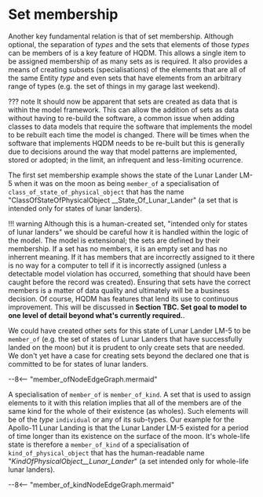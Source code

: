 # Set membership

Another key fundamental relation is that of set membership.  Although optional, the separation of _types_ and the sets that elements of those _types_ can be members of is a key feature of HQDM.  This allows a single item to be assigned membership of as many sets as is required.  It also provides a means of creating subsets (specialisations) of the elements that are all of the same Entity _type_ and even sets that have elements from an arbitrary range of types (e.g. the set of things in my garage last weekend).

??? note
    It should now be apparent that sets are created as data that is within the model framework.  This can allow the addition of sets as data without having to re-build the software, a common issue when adding classes to data models that require the software that implements the model to be rebuilt each time the model is changed.
    There will be times when the software that implements HQDM needs to be re-built but this is generally due to decisions around the way that model patterns are implemented, stored or adopted; in the limit, an infrequent and less-limiting ocurrence.

The first set membership example shows the state of the Lunar Lander LM-5 when it was on the moon as being `member_of` a specialisation of `class_of_state_of_physical_object` that has the name "ClassOfStateOfPhysicalObject
__State_Of_Lunar_Lander" (a set that is intended only for states of lunar landers).  

!!! warning
    Although this is a human-created set, "intended only for states of lunar landers" we should be careful how it is handled within the logic of the model.  The model is extensional; the sets are defined by their membership.  If a set has no members, it is an empty set and has no inherrent meaning.  If it has members that are incorrectly assigned to it there is no way for a computer to tell if it is incorrectly assigned (unless a detectable model violation has occurred, something that should have been caught before the record was created).  Ensuring that sets have the correct members is a matter of data quality and ultimately will be a business decision.  Of course, HQDM has features that lend its use to continuous improvement.  This will be discussed in **Section TBC. Set goal to model to one level of detail beyond what's currently required.**.

We could have created other sets for this state of Lunar Lander LM-5 to be `member_of` (e.g. the set of states of Lunar Landers that have successfully landed on the moon) but it is prudent to only create sets that are needed.  We don't yet have a case for creating sets beyond the declared one that is committed to be for states of lunar landers.

--8<-- "member_ofNodeEdgeGraph.mermaid"

A specialisation of `member_of` is `member_of_kind`.  A set that is used to assign elements to it with this relation implies that all of the members are of the same kind for the whole of their existence (as wholes).  Such elements will be of the _type_ `individual` or any of its sub-types.  Our example for the Apollo-11 Lunar Landing is that the Lunar Lander LM-5 existed for a period of time longer than its existence on the surface of the moon.  It's whole-life state is therefore a `member_of_kind` of a specialisation of `kind_of_physical_object` that has the human-readable name "_KindOfPhysicalObject__Lunar_Lander_" (a set intended only for whole-life lunar landers).

--8<-- "member_of_kindNodeEdgeGraph.mermaid"
